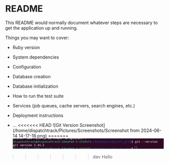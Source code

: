 # README

This README would normally document whatever steps are necessary to get the
application up and running.

Things you may want to cover:

* Ruby version

* System dependencies

* Configuration

* Database creation

* Database initialization

* How to run the test suite

* Services (job queues, cache servers, search engines, etc.)

* Deployment instructions

* ...
<<<<<<< HEAD
![Git Version Screenshot](/home/dispatchtrack/Pictures/Screenshots/Screenshot from 2024-06-14 14-17-18.png)
=======
![Git Version Screenshot](/gitversion.png)
>>>>>>> dev
Hello